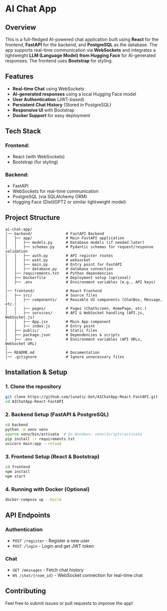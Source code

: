 # AI Chat App

## Overview

This is a full-fledged AI-powered chat application built using **React** for the frontend, **FastAPI** for the backend, and **PostgreSQL** as the database. The app supports real-time communication via **WebSockets** and integrates a lightweight **LLM (Language Model) from Hugging Face** for AI-generated responses. The frontend uses **Bootstrap** for styling.

## Features

- **Real-time Chat** using WebSockets
- **AI-generated responses** using a local Hugging Face model
- **User Authentication** (JWT-based)
- **Persistent Chat History** (Stored in PostgreSQL)
- **Responsive UI** with Bootstrap
- **Docker Support** for easy deployment

## Tech Stack

### Frontend:

- React (with WebSockets)
- Bootstrap (for styling)

### Backend:

- FastAPI
- WebSockets for real-time communication
- PostgreSQL (via SQLAlchemy ORM)
- Hugging Face (DistilGPT2 or similar lightweight model)

## Project Structure

```
ai-chat-app/
│── backend/               # FastAPI Backend
│   ├── app/               # Main FastAPI application
│   │   ├── models.py      # Database models (if needed later)
│   │   ├── schemas.py     # Pydantic schemas for request/response validation
│   │   ├── auth.py        # API register routes
│   │   ├── wskt.py        # websocket
│   │   ├── main.py        # Entry point for FastAPI
│   │   ├── database.py    # database connection
│   ├── requirements.txt   # Python dependencies
│   ├── Dockerfile         # Deployment setup (optional)
│   ├── .env               # Environment variables (e.g., API keys)
│
│── frontend/              # React Frontend
│   ├── src/               # Source files
│   │   ├── components/    # Reusable UI components (ChatBox, Message, etc.)
│   │   ├── pages/         # Pages (ChatScreen, HomePage, etc.)
│   │   ├── services/      # API & WebSocket handling (API.js, WebSocket.js)
│   │   ├── App.jsx        # Main App component
│   │   ├── index.js       # Entry point
│   ├── public/            # Static files
│   ├── package.json       # Dependencies & scripts
│   ├── .env               # Environment variables (API URLs, WebSocket URL)
│
│── README.md              # Documentation
│── .gitignore             # Ignore unnecessary files
```

## Installation & Setup

### 1. Clone the repository

```sh
git clone https://github.com/lunatic-bot/AIChatApp-React-FastAPI.git
cd AIChatApp-React-FastAPI
```

### 2. Backend Setup (FastAPI & PostgreSQL)

```sh
cd backend
python -m venv venv
source venv/bin/activate  # On Windows: venv\Scripts\activate
pip install -r requirements.txt
uvicorn main:app --reload
```

### 3. Frontend Setup (React & Bootstrap)

```sh
cd frontend
npm install
npm start
```

### 4. Running with Docker (Optional)

```sh
docker-compose up --build
```

## API Endpoints

### Authentication

- `POST /register` - Register a new user
- `POST /login` - Login and get JWT token

### Chat

- `GET /messages` - Fetch chat history
- `WS /chat/{room_id}` - WebSocket connection for real-time chat

## Contributing

Feel free to submit issues or pull requests to improve the app!
